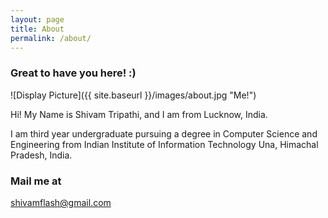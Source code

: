 ```yaml
---
layout: page
title: About
permalink: /about/
---
```


### Great to have you here! :)

![Display Picture]({{ site.baseurl }}/images/about.jpg "Me!")

Hi! My Name is Shivam Tripathi, and I am from Lucknow, India.

I am third year undergraduate pursuing a degree in Computer Science and Engineering from Indian Institute of Information Technology Una, Himachal Pradesh, India.

### Mail me at

[shivamflash@gmail.com](mailto:shivamflash@gmail.com)
